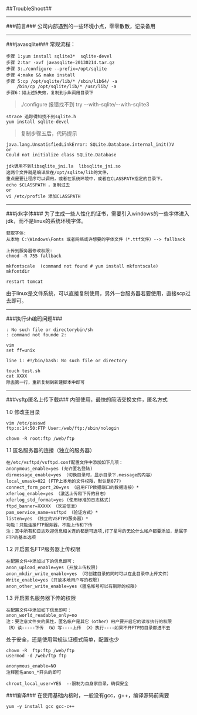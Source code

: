 ##TroubleShoot##

***

###前言###
公司内部遇到的一些环境小点，零零散散，记录备用

***
###javasqlite###
常规流程：

	步骤 1:yum install sqlite3*  sqlite-devel
	步骤 2:tar -xvf javasqlite-20130214.tar.gz
	步骤 3:./configure --prefix=/opt/sqlite
	步骤 4:make && make install
	步骤 5:cp /opt/sqlite/lib/* /sbin/lib64/ -a
		/bin/cp /opt/sqlite/lib/* /usr/lib/ -a
	步骤6：如上述5失效，复制到jdk调用目录下

>./configure 报错找不到 try --with-sqlite/--with-sqlite3

	strace 追踪得知找不到sqlite.h
	yum install sqlite-devel

>复制步骤五后，代码提示

	java.lang.UnsatisfiedLinkError: SQLite.Database.internal_init()V
	or
	Could not initialize class SQLite.Database

	jdk调用不到libsqlite_jni.la  libsqlite_jni.so
	这两个文件就是编译后在/opt/sqlite/lib的文件，
	重点是要让程序可以调用，或者在系统环境中，或者在CLASSPATH指定的目录下。
	echo $CLASSPATH ，复制过去
	or
	vi /etc/profile 添加CLASSPATH

***
###jdk字体###
为了生成一些人性化的证书，需要引入windows的一些字体进入jdk，而不是linux的系统环境字体。

	获取字体:
	从本地 C:\Windows\Fonts 或者网络或许想要的字体文件（*.ttf文件）--> fallback
	
	上传到服务器修改权限:
	chmod -R 755 fallback

	mkfontscale  (command not found # yum install mkfontscale)
	mkfontdir 
	
	restart tomcat 

由于linux是文件系统，可以直接复制使用，另外一台服务器若要使用，直接scp过去即可。

***
###执行sh编码问题###

	: No such file or direct﻿orybin/sh
	: command not founde 2: 

	vim 
	set ff=unix

	line 1: ﻿#!/bin/bash: No such file or directory

	touch test.sh	
	cat XXXX  
	除去第一行，重新复制到新建脚本中即可

***

###vsftp匿名上传下载###
内部使用，最快的简洁交换文件，匿名方式

1.0 修改主目录

	vim /etc/passwd
	ftp:x:14:50:FTP User:/web/ftp:/sbin/nologin

	chown -R root:ftp /web/ftp

1.1 匿名服务器的连接（独立的服务器）

	在/etc/vsftpd/vsftpd.conf配置文件中添加如下几项：
	anonymous_enable=yes (允许匿名登陆)
	dirmessage_enable=yes （切换目录时，显示目录下.message的内容）
	local_umask=022 (FTP上本地的文件权限，默认是077)
	connect_form_port_20=yes （启用FTP数据端口的数据连接）*
	xferlog_enable=yes （激活上传和下传的日志）
	xferlog_std_format=yes (使用标准的日志格式)
	ftpd_banner=XXXXX （欢迎信息）
	pam_service_name=vsftpd （验证方式）*
	listen=yes （独立的VSFTPD服务器）*
	功能：只能连接FTP服务器，不能上传和下传
	注：其中所有和日志欢迎信息相关连的都是可选项,打了星号的无论什么帐户都要添加，是属于FTP的基本选项
	
1.2 开启匿名FTP服务器上传权限

	在配置文件中添加以下的信息即可：
	anon_upload_enable=yes (开放上传权限)
	anon_mkdir_write_enable=yes （可创建目录的同时可以在此目录中上传文件）
	Write_enable=yes (开放本地用户写的权限)
	anon_other_write_enable=yes (匿名帐号可以有删除的权限)
	
1.3 开启匿名服务器下传的权限

	在配置文件中添加如下信息即可：
	anon_world_readable_only=no
	注：要注意文件夹的属性，匿名帐户是其它（other）用户要开启它的读写执行的权限
	（R）读-----下传 （W）写----上传 （X）执行----如果不开FTP的目录都进不去

处于安全，还是使用常规认证模式简单，配置也少

	chown -R  ftp:ftp /web/ftp
	usermod -d /web/ftp ftp

	anonymous_enable=NO
	注释匿名anon_*开头的即可

	chroot_local_user=YES  --限制为自身家目录，确保安全

###编译###
在使用基础内核时，一般没有gcc，g++，编译源码前需要
	
	yum -y install gcc gcc-c++

